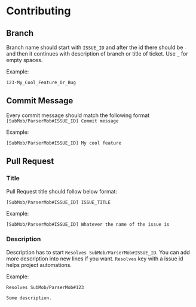 # Contributing

## Branch

Branch name should start with `ISSUE_ID` and after the id there should be `-` and then it continues with description of branch or title of ticket. Use `_` for empty spaces.

Example:

```
123-My_Cool_Feature_Or_Bug
```

## Commit Message

Every commit message should match the following format `[SubMob/ParserMob#ISSUE_ID] Commit message`

Example:

```
[SubMob/ParserMob#ISSUE_ID] My cool feature
```

## Pull Request

### Title

Pull Request title should follow below format:

```
[SubMob/ParserMob#ISSUE_ID] ISSUE_TITLE
```

Example:

```
[SubMob/ParserMob#ISSUE_ID] Whatever the name of the issue is
```

### Description

Description has to start `Resolves SubMob/ParserMob#ISSUE_ID`. You can add more description into new lines if you want. `Resolves` key with a issue id helps project automations.

Example:

```
Resolves SubMob/ParserMob#123

Some description.
```
